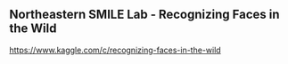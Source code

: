 ## Northeastern SMILE Lab - Recognizing Faces in the Wild

https://www.kaggle.com/c/recognizing-faces-in-the-wild


